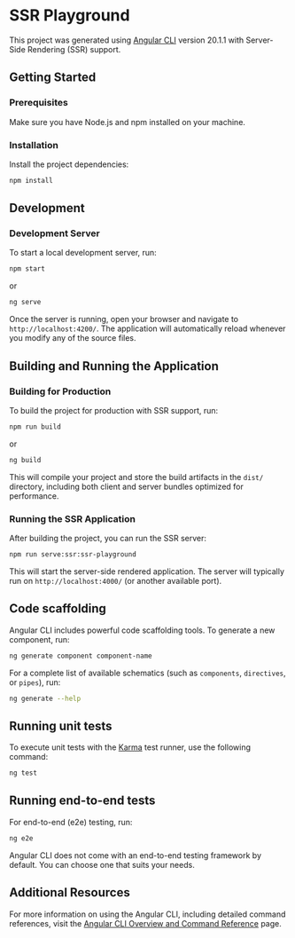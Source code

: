 # SSR Playground

This project was generated using [Angular CLI](https://github.com/angular/angular-cli) version 20.1.1 with Server-Side Rendering (SSR) support.

## Getting Started

### Prerequisites

Make sure you have Node.js and npm installed on your machine.

### Installation

Install the project dependencies:

```bash
npm install
```

## Development

### Development Server

To start a local development server, run:

```bash
npm start
```
or
```bash
ng serve
```

Once the server is running, open your browser and navigate to `http://localhost:4200/`. The application will automatically reload whenever you modify any of the source files.

## Building and Running the Application

### Building for Production

To build the project for production with SSR support, run:

```bash
npm run build
```
or
```bash
ng build
```

This will compile your project and store the build artifacts in the `dist/` directory, including both client and server bundles optimized for performance.

### Running the SSR Application

After building the project, you can run the SSR server:

```bash
npm run serve:ssr:ssr-playground
```

This will start the server-side rendered application. The server will typically run on `http://localhost:4000/` (or another available port).

## Code scaffolding

Angular CLI includes powerful code scaffolding tools. To generate a new component, run:

```bash
ng generate component component-name
```

For a complete list of available schematics (such as `components`, `directives`, or `pipes`), run:

```bash
ng generate --help
```

## Running unit tests

To execute unit tests with the [Karma](https://karma-runner.github.io) test runner, use the following command:

```bash
ng test
```

## Running end-to-end tests

For end-to-end (e2e) testing, run:

```bash
ng e2e
```

Angular CLI does not come with an end-to-end testing framework by default. You can choose one that suits your needs.

## Additional Resources

For more information on using the Angular CLI, including detailed command references, visit the [Angular CLI Overview and Command Reference](https://angular.dev/tools/cli) page.
